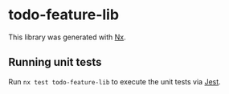 # todo-feature-lib

This library was generated with [Nx](https://nx.dev).

## Running unit tests

Run `nx test todo-feature-lib` to execute the unit tests via [Jest](https://jestjs.io).
